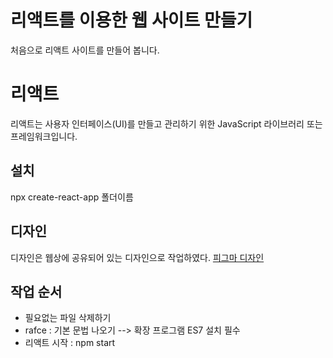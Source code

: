 # 리액트를 이용한 웹 사이트 만들기
처음으로 리액트 사이트를 만들어 봅니다.


# 리액트
리액트는 사용자 인터페이스(UI)를 만들고 관리하기 위한 JavaScript 라이브러리 또는 프레임워크입니다.

## 설치
npx create-react-app 폴더이름

## 디자인
디자인은 웹상에 공유되어 있는 디자인으로 작업하였다.
[피그마 디자인]()

## 작업 순서
- 필요없는 파일 삭제하기
- rafce : 기본 문법 나오기 --> 확장 프로그램 ES7 설치 필수
- 리액트 시작 : npm start
